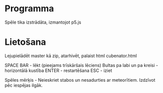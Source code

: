 # Programma
Spēle tika izstrādāta, izmantojot p5.js

# Lietošana

Lejupielādēt master kā zip, atarhivēt, palaist html cubenator.html

SPACE BAR - lēkt (pieejams trīskāršais lēciens)
Bultas pa labi un pa kreisi - horizontālā kustība
ENTER - restartēšana
ESC - iziet

Spēles mērķis - Neieskriet stabos un nesadurties ar meteorītiem. Izdzīvot pēc iespējas ilgāk.
